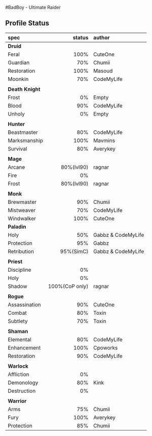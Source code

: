 #BadBoy - Ultimate Raider

## Profile Status

|spec |status|author|
|:----|------:|:-------|
|**Druid**|||
|Feral|100%|CuteOne|
|Guardian|70%|Chumii |
|Restoration|100%|Masoud |
|Moonkin|70%|CodeMyLife|
||||
| **Death Knight** |  |  |
|Frost|0%|Empty |
|Blood|90%|CodeMyLife |
|Unholy|0%|Empty|
||||
| **Hunter** |  |  |
|Beastmaster|80%|CodeMyLife |
|Marksmanship|100%|Mavmins |
|Survival|80%|Averykey |
||||
| **Mage** |  |  |
|Arcane|80%(lvl90)|ragnar |
|Fire|0%| |
|Frost|80%(lvl90)|ragnar |
||||
| **Monk** |  |  |
|Brewmaster|90%|Chumii |
|Mistweaver|70%|CodeMyLife |
|Windwalker|100%|CuteOne |
| **Paladin**  |  |  |
|Holy|50%|Gabbz & CodeMyLife |
|Protection|95%|Gabbz |
|Retribution|95%(SimC)|Gabbz & CodeMyLife |
||||
| **Priest**  |  |  |
|Discipline|0%||
|Holy|0%||
|Shadow|100%(CoP only)|ragnar|
||||
| **Rogue**  |  |  |
|Assassination|90%|CuteOne |
|Combat|80%|Toxin |
|Subtlety|70%|Toxin |
||||
| **Shaman** |  |  |
|Elemental|80%|CodeMyLife |
|Enhancement|100%|Cpoworks |
|Restoration|90%|CodeMyLife|
||||
| **Warlock**  |  |  |
|Affliction|0%||
|Demonology|80%|Kink |
|Destruction|0%||
||||
| **Warrior**  |  |  |
|Arms|75%|Chumii |
|Fury|100%|Averykey |
|Protection|85%|Chumii |


